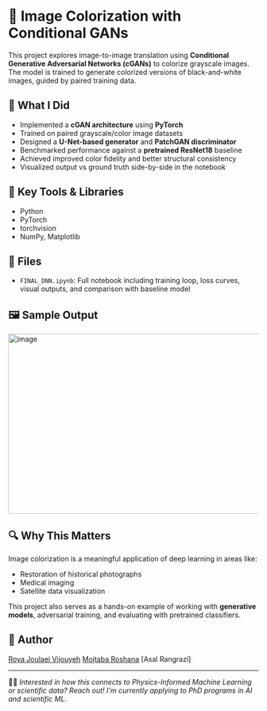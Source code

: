 # 🎨 Image Colorization with Conditional GANs

This project explores image-to-image translation using **Conditional Generative Adversarial Networks (cGANs)** to colorize grayscale images. The model is trained to generate colorized versions of black-and-white images, guided by paired training data.

## 🧠 What I Did

- Implemented a **cGAN architecture** using **PyTorch**
- Trained on paired grayscale/color image datasets
- Designed a **U-Net-based generator** and **PatchGAN discriminator**
- Benchmarked performance against a **pretrained ResNet18** baseline
- Achieved improved color fidelity and better structural consistency
- Visualized output vs ground truth side-by-side in the notebook

## 🧪 Key Tools & Libraries

- Python
- PyTorch
- torchvision
- NumPy, Matplotlib

## 📁 Files

- `FINAL_DNN.ipynb`: Full notebook including training loop, loss curves, visual outputs, and comparison with baseline model

## 🖼️ Sample Output

<img width="631" height="362" alt="image" src="https://github.com/user-attachments/assets/532eca0f-4b14-4b3f-8554-102fa796ddb7" />


## 🔍 Why This Matters

Image colorization is a meaningful application of deep learning in areas like:
- Restoration of historical photographs
- Medical imaging
- Satellite data visualization

This project also serves as a hands-on example of working with **generative models**, adversarial training, and evaluating with pretrained classifiers.

## 📌 Author

[Roya Joulaei Vijouyeh](https://github.com/RoyaJV97)
[Mojtaba Roshana](https://github.com/mojee13)
[Asal Rangrazi]

---

👩‍🔬 *Interested in how this connects to Physics-Informed Machine Learning or scientific data? Reach out! I'm currently applying to PhD programs in AI and scientific ML.*

